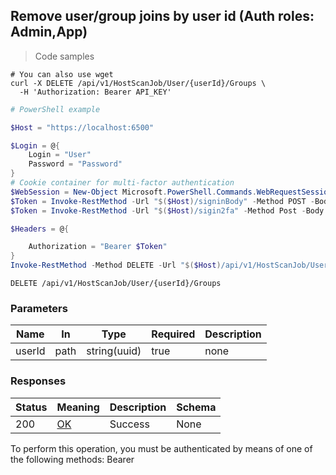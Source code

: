 
## Remove user/group joins by user id (Auth roles: Admin,App)

<a id="opIdDeleteJoins"></a>

> Code samples

```shell
# You can also use wget
curl -X DELETE /api/v1/HostScanJob/User/{userId}/Groups \
  -H 'Authorization: Bearer API_KEY'

```

```powershell
# PowerShell example

$Host = "https://localhost:6500"

$Login = @{
    Login = "User"
    Password = "Password"
}
# Cookie container for multi-factor authentication
$WebSession = New-Object Microsoft.PowerShell.Commands.WebRequestSession
$Token = Invoke-RestMethod -Url "$($Host)/signinBody" -Method POST -Body (ConvertTo-Json $Login) -WebRequestSession $WebSession
$Token = Invoke-RestMethod -Url "$($Host)/sigin2fa" -Method Post -Body $MfaCode -Headers @{Authorization: "Bearer $Token"} -WebRequestSession $WebSession

$Headers = @{

    Authorization = "Bearer $Token"
}
Invoke-RestMethod -Method DELETE -Url "$($Host)/api/v1/HostScanJob/User/{userId}/Groups -Headers $Headers
```

`DELETE /api/v1/HostScanJob/User/{userId}/Groups`

<h3 id="remove-user/group-joins-by-user-id-(auth-roles:-admin,app)-parameters">Parameters</h3>

|Name|In|Type|Required|Description|
|---|---|---|---|---|
|userId|path|string(uuid)|true|none|

<h3 id="remove-user/group-joins-by-user-id-(auth-roles:-admin,app)-responses">Responses</h3>

|Status|Meaning|Description|Schema|
|---|---|---|---|
|200|[OK](https://tools.ietf.org/html/rfc7231#section-6.3.1)|Success|None|

<aside class="warning">
To perform this operation, you must be authenticated by means of one of the following methods:
Bearer
</aside>


